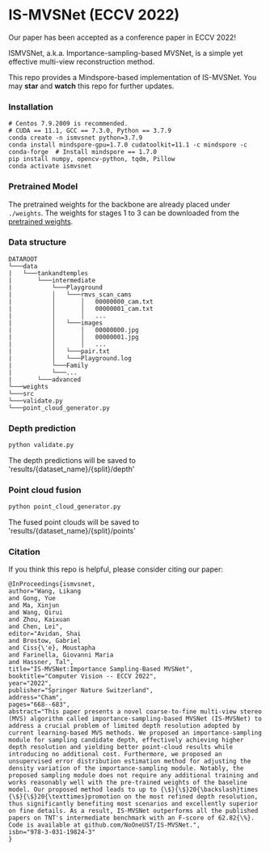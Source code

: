 # IS-MVSNet (ECCV 2022)

Our paper has been accepted as a conference paper in ECCV 2022!

ISMVSNet, a.k.a. Importance-sampling-based MVSNet, is a simple yet effective multi-view reconstruction method. 

This repo provides a Mindspore-based implementation of IS-MVSNet. You may **star** and **watch** this repo for further updates.

### Installation
```shell
# Centos 7.9.2009 is recommended.
# CUDA == 11.1, GCC == 7.3.0, Python == 3.7.9
conda create -n ismvsnet python=3.7.9
conda install mindspore-gpu=1.7.0 cudatoolkit=11.1 -c mindspore -c conda-forge  # Install mindspore == 1.7.0
pip install numpy, opencv-python, tqdm, Pillow
conda activate ismvsnet
```

### Pretrained Model
The pretrained weights for the backbone are already placed under `./weights`. The weights for stages 1 to 3 can be downloaded from the [pretrained weights](https://hkustconnect-my.sharepoint.com/:f:/g/personal/lwangcg_connect_ust_hk/EjJEn_0ZGPNBlB3SRpc48b0BfVo3eS4VfCNNxB5LoAAWEQ?e=r0yeF3).

### Data structure
```
DATAROOT
└───data
|   └───tankandtemples
|       └───intermediate
|           └───Playground
|           │   └───rmvs_scan_cams
|           │       │   00000000_cam.txt
|           │       │   00000001_cam.txt
|           │       │   ...
|           │   └───images
|           │       │   00000000.jpg
|           │       │   00000001.jpg
|           │       │   ...
|           │   └───pair.txt
|           │   └───Playground.log
|           └───Family
|           └───...
|       └───advanced
└───weights
└───src
└───validate.py
└───point_cloud_generator.py
```
         
### Depth prediction
```bash
python validate.py
```

The depth predictions will be saved to 'results/{dataset_name}/{split}/depth'

### Point cloud fusion
```bash
python point_cloud_generator.py
```

The fused point clouds will be saved to 'results/{dataset_name}/{split}/points'

### Citation
If you think this repo is helpful, please consider citing our paper:
```
@InProceedings{ismvsnet,
author="Wang, Likang
and Gong, Yue
and Ma, Xinjun
and Wang, Qirui
and Zhou, Kaixuan
and Chen, Lei",
editor="Avidan, Shai
and Brostow, Gabriel
and Ciss{\'e}, Moustapha
and Farinella, Giovanni Maria
and Hassner, Tal",
title="IS-MVSNet:Importance Sampling-Based MVSNet",
booktitle="Computer Vision -- ECCV 2022",
year="2022",
publisher="Springer Nature Switzerland",
address="Cham",
pages="668--683",
abstract="This paper presents a novel coarse-to-fine multi-view stereo (MVS) algorithm called importance-sampling-based MVSNet (IS-MVSNet) to address a crucial problem of limited depth resolution adopted by current learning-based MVS methods. We proposed an importance-sampling module for sampling candidate depth, effectively achieving higher depth resolution and yielding better point-cloud results while introducing no additional cost. Furthermore, we proposed an unsupervised error distribution estimation method for adjusting the density variation of the importance-sampling module. Notably, the proposed sampling module does not require any additional training and works reasonably well with the pre-trained weights of the baseline model. Our proposed method leads to up to {\$}{\$}20{\backslash}times {\$}{\$}20{\texttimes}promotion on the most refined depth resolution, thus significantly benefiting most scenarios and excellently superior on fine details. As a result, IS-MVSNet outperforms all the published papers on TNT's intermediate benchmark with an F-score of 62.82{\%}. Code is available at github.com/NoOneUST/IS-MVSNet.",
isbn="978-3-031-19824-3"
}
```
